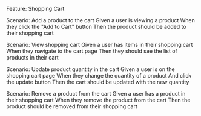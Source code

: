 
Feature: Shopping Cart

  Scenario: Add a product to the cart
    Given a user is viewing a product
    When they click the "Add to Cart" button
    Then the product should be added to their shopping cart

  Scenario: View shopping cart
    Given a user has items in their shopping cart
    When they navigate to the cart page
    Then they should see the list of products in their cart

  Scenario: Update product quantity in the cart
    Given a user is on the shopping cart page
    When they change the quantity of a product
    And click the update button
    Then the cart should be updated with the new quantity

  Scenario: Remove a product from the cart
    Given a user has a product in their shopping cart
    When they remove the product from the cart
    Then the product should be removed from their shopping cart
